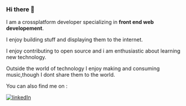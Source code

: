 ### Hi there 👋

I am a crossplatform developer specializing in **front end web developement**.


I enjoy building stuff and displaying them to the internet.

I enjoy contributing to open source and i am enthusiastic about learning new technology.

Outside the world of technology I enjoy making and consuming music,though I dont share them to the world.


You can also find me on :

[![linkedIn](https://img.shields.io/badge/LinkedIn-000000?style=for-the-badge&logo=LinkedIn&logoColor=white)](https://www.linkedin.com/in/devmuangi/)

<!--
**devMuangi/devMuangi** is a ✨ _special_ ✨ repository because its `README.md` (this file) appears on your GitHub profile.

Here are some ideas to get you started:

- 🔭 I’m currently working on ...
- 🌱 I’m currently learning ...
- 👯 I’m looking to collaborate on ...
- 🤔 I’m looking for help with ...
- 💬 Ask me about ...
- 📫 How to reach me: ...
- 😄 Pronouns: ...
- ⚡ Fun fact: ...
-->
